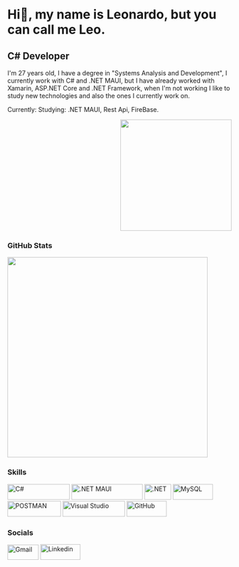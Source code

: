 Hi👋, my name is Leonardo, but you can call me Leo.
==========================

C# Developer
--------------------

<!--
<p><a>Tenho 27 anos, sou formado em Analise e desenvolvimento de Sistemas, desenvolvedor a pouco mais de 3 anos, atualmente estou trabalhando com C#</a> <b style='text-color:3181e4'>&&</b> <a>.NET MAUI. Meu passa tempo preferido é estudar as tecnologias que atualmente trabalho, também curto viajar, estar com a minha família/amigos e como todo bom nerd, Jogar um bom FPS 😁.</a></p>
-->
<p><a>
I'm 27 years old, I have a degree in "Systems Analysis and Development", I currently work with C# and .NET MAUI, but I have already worked with Xamarin, ASP.NET Core and .NET Framework, when I'm not working I like to study new technologies and also the ones I currently work on.
</a></p>

Currently:
Studying: .NET MAUI, Rest Api, FireBase.



  <!--<a><img src="https://i.giphy.com/media/VekcnHOwOI5So/giphy.webp" width="150" class="giphy-embed"/></a>-->
  <p align='right'><a><img src="https://i.giphy.com/media/mTPjPA6SSXgTsnZ1Dh/giphy.webp" width="250" class="giphy-embed"/></a></p>
  


### GitHub Stats
<p align='left'>
  <a href="#"><img src="https://github-readme-stats.vercel.app/api?username=Leonardogf12&show_icons=true&count_private=true&theme=dark" width="450"></a>
</p>

### Skills
<p>
<a href="https://learn.microsoft.com/pt-br/dotnet/csharp/" target="_blank" rel="noreferrer"><img src="https://img.shields.io/badge/%20%20C%23-C%20Sharp-9d5598" width="140" height="35" alt="C#" /></a> 
<a href="https://learn.microsoft.com/pt-br/dotnet/maui/what-is-maui" target="_blank" rel="noreferrer"><img src="https://img.shields.io/badge/MAUI%20-.NET%20MAUI-7b60d9" width="160" height="35" alt=".NET MAUI" /></a> 
<a href="https://dotnet.microsoft.com/pt-br/" target="_blank" rel="noreferrer"><img src="https://img.shields.io/badge/%20%20.NET-8A2BE2" width="60" height="35" alt=".NET" /></a> 
<a href="https://dev.mysql.com/downloads/mysql/" target="_blank" rel="noreferrer"><img src="https://img.shields.io/badge/My%20SQL-0d668e" width="90" height="35" alt="MySQL" /></a> 
<a href="https://www.postman.com/" target="_blank" rel="noreferrer"><img src="https://img.shields.io/badge/POSTMAN-fe7247" width="120" height="35" alt="POSTMAN" /></a> 
<a href="https://visualstudio.microsoft.com/pt-br/thank-you-downloading-visual-studio/?sku=Community&channel=Release&version=VS2022&source=VSLandingPage&cid=2030&passive=false" target="_blank" rel="noreferrer"><img src="https://img.shields.io/badge/Visual%20Studio-a87edb" width="140" height="35" alt="Visual Studio" /></a> 
<a href="https://github.com/Leonardogf12" target="_blank" rel="noreferrer"><img src="https://img.shields.io/badge/GIT%20HUB-%233D3D3D" width="90" height="35" alt="GitHub" /></a>
</p>

### Socials
<p align="left">
<a href="mailto:leonardogf.contato@gmail.com" target="_blank" rel="noreferrer"><img src="https://img.shields.io/badge/Gmail-d55248" width="70" height="34" alt="Gmail" /></a>
<a href="https://www.linkedin.com/in/leonardo-gon%C3%A7alves-fazolo-aa860621a/" target="_blank" rel="noreferrer"><img src="https://img.shields.io/badge/Linkedin-0f66be" width="90" height="35" alt="Linkedin" /></a> 
<!--
  Seguidores do perfil
  <a href="https://www.github.com/Leonardogf12" target="_blank" rel="noreferrer"><img src="https://img.shields.io/github/followers/Leonardogf12?logo=github&style=for-the-badge&color=3382ed&labelColor=171717"  width="170" height="35" alt="Gmail" /></a>-->
</p>



<!--
**Leonardogf12/Leonardogf12** is a ✨ _special_ ✨ repository because its `README.md` (this file) appears on your GitHub profile.

Here are some ideas to get you started:

- 🔭 I’m currently working on ...
- 🌱 I’m currently learning ...
- 👯 I’m looking to collaborate on ...
- 🤔 I’m looking for help with ...
- 💬 Ask me about ...
- 📫 How to reach me: ...
- 😄 Pronouns: ...
- ⚡ Fun fact: ...
-->
